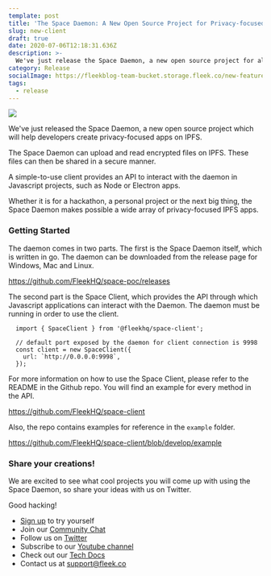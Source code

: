 ```yaml
---
template: post
title: 'The Space Daemon: A New Open Source Project for Privacy-focused IPFS Apps'
slug: new-client
draft: true
date: 2020-07-06T12:18:31.636Z
description: >-
  We've just release the Space Daemon, a new open source project for all developers to use in their projects. Come learn how you can use it for you app!
category: Release
socialImage: https://fleekblog-team-bucket.storage.fleek.co/new-feature-pr-deploys/newFeaturePrPreviews/DeployPreview.png
tags:
  - release
---
```


![](https://fleekblog-team-bucket.storage.fleek.co/new-feature-pr-deploys/newFeaturePrPreviews/DeployPreview.png)

We've just released the Space Daemon, a new open source project which will help developers create privacy-focused apps on IPFS.

The Space Daemon can upload and read encrypted files on IPFS. These files can then be shared in a secure manner.

A simple-to-use client provides an API to interact with the daemon in Javascript projects, such as Node or Electron apps.

Whether it is for a hackathon, a personal project or the next big thing, the Space Daemon makes possible a wide array of privacy-focused IPFS apps.

### Getting Started

The daemon comes in two parts. The first is the Space Daemon itself, which is written in go. The daemon can be downloaded from the release page for Windows, Mac and Linux.

https://github.com/FleekHQ/space-poc/releases

The second part is the Space Client, which provides the API through which Javascript applications can interact with the Daemon. The daemon must be running in order to use the client.

```
  import { SpaceClient } from '@fleekhq/space-client';

  // default port exposed by the daemon for client connection is 9998
  const client = new SpaceClient({
    url: `http://0.0.0.0:9998`,
  });
```

For more information on how to use the Space Client, please refer to the README in the Github repo. You will find an example for every method in the API.

https://github.com/FleekHQ/space-client

Also, the repo contains examples for reference in the `example` folder.

https://github.com/FleekHQ/space-client/blob/develop/example

### Share your creations!

We are excited to see what cool projects you will come up with using the Space Daemon, so share your ideas with us on Twitter.

Good hacking!

* [Sign up](https://app.fleek.co) to try yourself
* Join our [Community Chat](https://join.slack.com/t/fleek-public/shared_invite/zt-bxna7y1d-PbVdut4rgHt5jM6Zjg9g9A)
* Follow us on [Twitter](https://twitter.com/FleekHQ)
* Subscribe to our [Youtube channel](https://www.youtube.com/channel/UCBzlwYM0JjZpjDZ52-SLUmw)
* Check out our [Tech Docs](https://docs.fleek.co/)
* Contact us at support@fleek.co 
